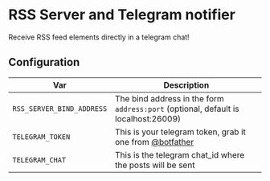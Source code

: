 # RSS Server and Telegram notifier

Receive RSS feed elements directly in a telegram chat!

## Configuration

| **Var** 	                 | **Description**                 	                                                    |
|----------------------------|--------------------------------------------------------------------------------------|
| `RSS_SERVER_BIND_ADDRESS`  | The bind address in the form `address:port` (optional, default is localhost:26009)   |
| `TELEGRAM_TOKEN`           | This is your telegram token, grab it one from [@botfather](https://t.me/botfather)   |
| `TELEGRAM_CHAT`            | This is the telegram chat_id where the posts will be sent                            |